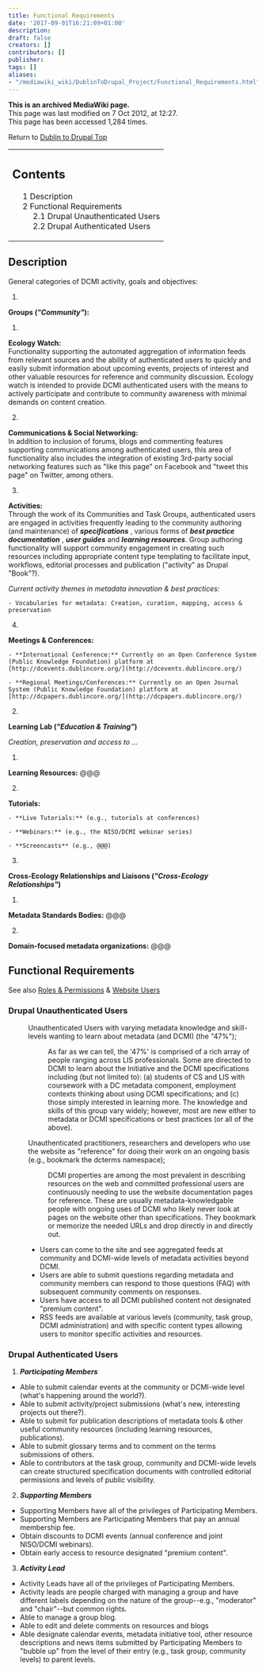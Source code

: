```yaml
---
title: Functional Requirements
date: '2017-09-01T16:21:09+01:00'
description: 
draft: false
creators: []
contributors: []
publisher: 
tags: []
aliases:
- "/mediawiki_wiki/DublinToDrupal_Project/Functional_Requirements.html"
---
```


 **This is an archived MediaWiki page.**  
This page was last modified on 7 Oct 2012, at 12:27.  
This page has been accessed 1,284 times.

Return to [Dublin to Drupal Top](/mediawiki_wiki/DublinToDrupal_Project)

<table id="toc" class="toc">
  <tr>
    <td>
      <div id="toctitle">
        <h2>Contents</h2>
      </div>
      <ul>
        <li class="toclevel-1 tocsection-1"><a href="#Description"><span class="tocnumber">1</span> <span class="toctext">Description</span></a></li>
        <li class="toclevel-1 tocsection-2">
          <a href="#Functional_Requirements"><span class="tocnumber">2</span> <span class="toctext">Functional Requirements</span></a>
          <ul>
            <li class="toclevel-2 tocsection-3"><a href="#Drupal_Unauthenticated_Users"><span class="tocnumber">2.1</span> <span class="toctext">Drupal Unauthenticated Users</span></a></li>
            <li class="toclevel-2 tocsection-4"><a href="#Drupal_Authenticated_Users"><span class="tocnumber">2.2</span> <span class="toctext">Drupal Authenticated Users</span></a></li>
          </ul>
        </li>
      </ul>
    </td>
  </tr>
</table>


## Description 

General categories of DCMI activity, goals and objectives:

1. 

**Groups (_"Community"_):**

  1. 

**Ecology Watch:**  
Functionality supporting the automated aggregation of information feeds from relevant sources and the ability of authenticated users to quickly and easily submit information about upcoming events, projects of interest and other valuable resources for reference and community discussion. Ecology watch is intended to provide DCMI authenticated users with the means to actively participate and contribute to community awareness with minimal demands on content creation.

  2. 

**Communications & Social Networking:**  
 In addition to inclusion of forums, blogs and commenting features supporting communications among authenticated users, this area of functionality also includes the integration of existing 3rd-party social networking features such as "like this page" on Facebook and "tweet this page" on Twitter, among others.

  3. 

**Activities:**  
 Through the work of its Communities and Task Groups, authenticated users are engaged in activities frequently leading to the community authoring (and maintenance) of **_specifications_** , various forms of **_best practice documentation_** , **_user guides_** and **_learning resources_**. Group authoring functionality will support community engagement in creating such resources including appropriate content type templating to facilitate input, workflows, editorial processes and publication ("activity" as Drupal "Book"?).

_Current activity themes in metadata innovation & best practices:_

    - Vocabularies for metadata: Creation, curation, mapping, access & preservation

  4. 

**Meetings & Conferences:**

    - **International Conference:** Currently on an Open Conference System (Public Knowledge Foundation) platform at [http://dcevents.dublincore.org/](http://dcevents.dublincore.org/)

    - **Regional Meetings/Conferences:** Currently on an Open Journal System (Public Knowledge Foundation) platform at [http://dcpapers.dublincore.org/](http://dcpapers.dublincore.org/)

2. 

**Learning Lab (_"Education & Training"_)**

_Creation, preservation and access to ..._

  1. 

**Learning Resources:** @@@

  2. 

**Tutorials:**

    - **Live Tutorials:** (e.g., tutorials at conferences)

    - **Webinars:** (e.g., the NISO/DCMI webinar series)

    - **Screencasts** (e.g., @@@)

3. 

**Cross-Ecology Relationships and Liaisons (_"Cross-Ecology Relationships"_)**

  1. 

**Metadata Standards Bodies:** @@@

  2. 

**Domain-focused metadata organizations:** @@@

## Functional Requirements 

See also [Roles & Permissions](/index.php?title=DublinToDrupal_Project/Roles&action=edit&redlink=1 "DublinToDrupal Project/Roles (page does not exist)") & [Website Users](/index.php?title=DublinToDrupal_Project/Users&action=edit&redlink=1 "DublinToDrupal Project/Users (page does not exist)")

### Drupal Unauthenticated Users 
<dl>
<dd> Unauthenticated Users with varying metadata knowledge and skill-levels wanting to learn about metadata (and DCMI) (the "47%"); 
<dl><dd> As far as we can tell, the '47%' is comprised of a rich array of people ranging across LIS professionals. Some are directed to DCMI to learn about the Initiative and the DCMI specifications including (but not limited to): (a) students of CS and LIS with coursework with a DC metadata component, employment contexts thinking about using DCMI specifications; and (c) those simply interested in learning more. The knowledge and skills of this group vary widely; however, most are new either to metadata or DCMI specifications or best practices (or all of the above). 
</dd></dl>

</dd>
<dd> Unauthenticated practitioners, researchers and developers who use the website as "reference" for doing their work on an ongoing basis (e.g., bookmark the dcterms namespace); 
<dl><dd> DCMI properties are among the most prevalent in describing resources on the web and committed professional users are continuously needing to use the website documentation pages for reference. These are usually metadata-knowledgable people with ongoing uses of DCMI who likely never look at pages on the website other than specifications. They bookmark or memorize the needed URLs and drop directly in and directly out. 
</dd></dl>

</dd>
</dl>
<dl><dd>
<ul>
<li> Users can come to the site and see aggregated feeds at community and DCMI-wide levels of metadata activities beyond DCMI.
</li>
<li> Users are able to submit questions regarding metadata and community members can respond to those questions (FAQ) with subsequent community comments on responses.
</li>
<li> Users have access to all DCMI published content not designated "premium content".
</li>
<li> RSS feeds are available at various levels (community, task group, DCMI administration) and with specific content types allowing users to monitor specific activities and resources.
</li>
</ul>
</dd></dl>

### Drupal Authenticated Users 

1. ***Participating Members***
  - Able to submit calendar events at the community or DCMI-wide level (what's happening around the world?).
  - Able to submit activity/project submissions (what's new, interesting projects out there?).
  - Able to submit for publication descriptions of metadata tools & other useful community resources (including learning resources, publications).
  - Able to submit glossary terms and to comment on the terms submissions of others.
  - Able to contributors at the task group, community and DCMI-wide levels can create structured specification documents with controlled editorial permissions and levels of public visibility.
2. ***Supporting Members***
  - Supporting Members have all of the privileges of Participating Members.
  - Supporting Members are Participating Members that pay an annual membership fee.
  - Obtain discounts to DCMI events (annual conference and joint NISO/DCMI webinars).
  - Obtain early access to resource designated "premium content".
3. ***Activity Lead***
  - Activity Leads have all of the privileges of Participating Members.
  - Activity leads are people charged with managing a group and have different labels depending on the nature of the group--e.g., "moderator" and "chair"--but common rights. 
  - Able to manage a group blog.
  - Able to edit and delete comments on resources and blogs
  - Able designate calendar events, metadata initiative tool, other resource descriptions and news items submitted by Participating Members to "bubble up" from the level of their entry (e.g., task group, community levels) to parent levels.

